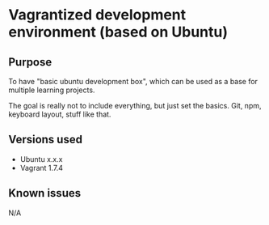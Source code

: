 # Vagrantized development environment (based on Ubuntu)

## Purpose

To have "basic ubuntu development box", which can be used as a base for multiple learning projects.

The goal is really not to include everything, but just set the basics. Git, npm, keyboard layout, stuff like that.

## Versions used

- Ubuntu x.x.x
- Vagrant 1.7.4

## Known issues

N/A
